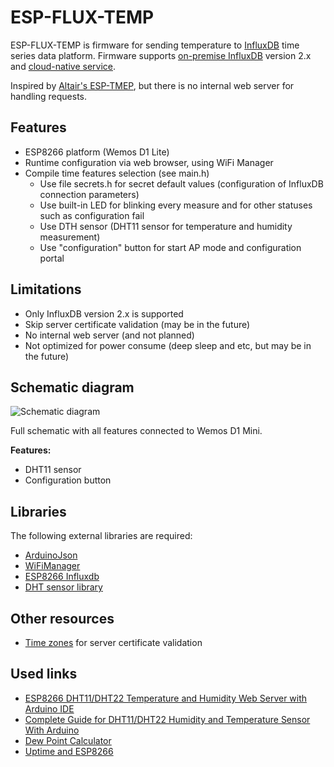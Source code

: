 # ESP-FLUX-TEMP

ESP-FLUX-TEMP is firmware for sending temperature to [InfluxDB](https://www.influxdata.com/) time series data platform.
Firmware supports [on-premise InfluxDB](https://www.influxdata.com/get-influxdb/) version 2.x and [cloud-native service](https://cloud2.influxdata.com/login).

Inspired by [Altair's  ESP-TMEP](https://github.com/ridercz/ESP-TMEP), but there is no internal web server for handling requests.

## Features

* ESP8266 platform (Wemos D1 Lite)
* Runtime configuration via web browser, using WiFi Manager
* Compile time features selection (see main.h)
  * Use file secrets.h for secret default values (configuration of InfluxDB connection parameters)
  * Use built-in LED for blinking every measure and for other statuses such as configuration fail
  * Use DTH sensor (DHT11 sensor for temperature and humidity measurement)
  * Use "configuration" button for start AP mode and configuration portal

## Limitations

* Only InfluxDB version 2.x is supported
* Skip server certificate validation (may be in the future)
* No internal web server (and not planned)
* Not optimized for power consume (deep sleep and etc, but may be in the future)

## Schematic diagram

![Schematic diagram](doc/circuit.svg)

Full schematic with all features connected to Wemos D1 Mini.

__Features:__
  
* DHT11 sensor
* Configuration button

## Libraries

The following external libraries are required:

* [ArduinoJson](https://arduinojson.org/)
* [WiFiManager](https://github.com/tzapu/WiFiManager)
* [ESP8266 Influxdb](https://github.com/tobiasschuerg/InfluxDB-Client-for-Arduino)
* [DHT sensor library](https://github.com/adafruit/DHT-sensor-library)

## Other resources

* [Time zones](https://github.com/nayarsystems/posix_tz_db/blob/master/zones.csv) for server certificate validation

## Used links

* [ESP8266 DHT11/DHT22 Temperature and Humidity Web Server with Arduino IDE](https://randomnerdtutorials.com/esp8266-dht11dht22-temperature-and-humidity-web-server-with-arduino-ide/)
* [Complete Guide for DHT11/DHT22 Humidity and Temperature Sensor With Arduino](https://randomnerdtutorials.com/complete-guide-for-dht11dht22-humidity-and-temperature-sensor-with-arduino/)
* [Dew Point Calculator](http://www.dpcalc.org/index.php)
* [Uptime and ESP8266](https://www.snad.cz/en/2018/12/21/uptime-and-esp8266/)
